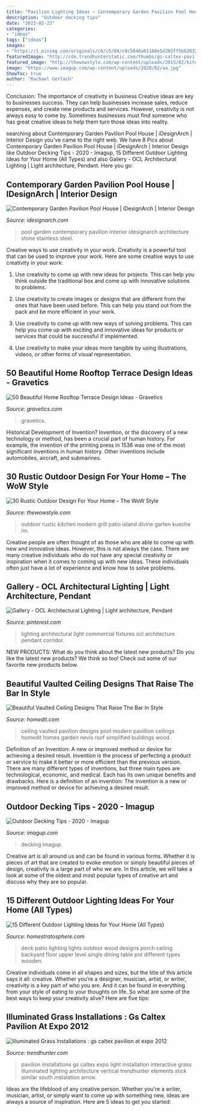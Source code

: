 ```yaml
---
title: "Pavilion Lighting Ideas ~ Contemporary Garden Pavilion Pool House"
description: "Outdoor decking tips"
date: "2023-02-23"
categories:
- "ideas"
tags: ["ideas"]
images:
- "https://i.pinimg.com/originals/c0/c5/04/c0c5048a01188e5d2b5ff5b628322468.jpg"
featuredImage: "http://cdn.trendhunterstatic.com/thumbs/gs-caltex-pavilion-at-expo-2012.jpeg"
featured_image: "http://thewowstyle.com/wp-content/uploads/2015/02/kitchen-divine-modern-kitchen-design-endearing-kitchen-island-design-ideas-rustic-style-modern-outdoor-kitchen-design-ideas.jpg"
image: "https://www.imagup.com/wp-content/uploads/2020/02/aa.jpg"
ShowToc: true
author: "Rachael Gerlach"
---
```



Conclusion: The importance of creativity in business
Creative ideas are key to businesses success. They can help businesses increase sales, reduce expenses, and create new products and services. However, creativity is not always easy to come by. Sometimes businesses must find someone who has great creative ideas to help them turn those ideas into reality.

	

		
searching about Contemporary Garden Pavilion Pool House | iDesignArch | Interior Design you've came to the right web. We have 8 Pics about Contemporary Garden Pavilion Pool House | iDesignArch | Interior Design like Outdoor Decking Tips - 2020 - Imagup, 15 Different Outdoor Lighting Ideas for Your Home (All Types) and also Gallery - OCL Architectural Lighting | Light architecture, Pendant. Here you go:
		
    
## Contemporary Garden Pavilion Pool House | IDesignArch | Interior Design

<img loading=lazy src="https://www.idesignarch.com/wp-content/uploads/Contemporary-Garden-Pool-House_2.jpg" onerror="this.onerror=null;this.src='https://tse1.mm.bing.net/th?id=OIP.XGN5jfuw4Ff1esvbCdIQFQHaLH&amp;pid=15.1';" alt="Contemporary Garden Pavilion Pool House | iDesignArch | Interior Design">

_Source: idesignarch.com_

>pool garden contemporary pavilion interior idesignarch architecture stone stainless steel. 

	

Creative ways to use creativity in your work.
Creativity is a powerful tool that can be used to improve your work. Here are some creative ways to use creativity in your work:
1. Use creativity to come up with new ideas for projects. This can help you think outside the traditional box and come up with innovative solutions to problems.

2. Use creativity to create images or designs that are different from the ones that have been used before. This can help you stand out from the pack and be more efficient in your work.

3. Use creativity to come up with new ways of solving problems. This can help you come up with exciting and innovative ideas for products or services that could be successful if implemented.

4. Use creativity to make your ideas more tangible by using illustrations, videos, or other forms of visual representation.

    
## 50 Beautiful Home Rooftop Terrace Design Ideas - Gravetics

<img loading=lazy src="https://www.gravetics.com/wp-content/uploads/2016/12/wooden-arbor-and-yellow-lighting.jpg" onerror="this.onerror=null;this.src='https://tse4.mm.bing.net/th?id=OIP.PJ2uN1Cf8XEEGi9N85aTEAHaH_&amp;pid=15.1';" alt="50 Beautiful Home Rooftop Terrace Design Ideas - Gravetics">

_Source: gravetics.com_

>gravetics. 

	

Historical Development of Invention?
Invention, or the discovery of a new technology or method, has been a crucial part of human history. For example, the invention of the printing press in 1536 was one of the most significant inventions in human history. Other inventions include automobiles, aircraft, and submarines.

    
## 30 Rustic Outdoor Design For Your Home – The WoW Style

<img loading=lazy src="http://thewowstyle.com/wp-content/uploads/2015/02/kitchen-divine-modern-kitchen-design-endearing-kitchen-island-design-ideas-rustic-style-modern-outdoor-kitchen-design-ideas.jpg" onerror="this.onerror=null;this.src='https://tse2.mm.bing.net/th?id=OIP.tn1YEezf-2YQa8-bFvgRggHaFj&amp;pid=15.1';" alt="30 Rustic Outdoor Design For Your Home – The WoW Style">

_Source: thewowstyle.com_

>outdoor rustic kitchen modern grill patio island divine garten kueche im. 

	

Creative people are often thought of as those who are able to come up with new and innovative ideas. However, this is not always the case. There are many creative individuals who do not have any special creativity or inspiration when it comes to coming up with new ideas. These individuals often just have a lot of experience and know how to solve problems.

    
## Gallery - OCL Architectural Lighting | Light Architecture, Pendant

<img loading=lazy src="https://i.pinimg.com/originals/c0/c5/04/c0c5048a01188e5d2b5ff5b628322468.jpg" onerror="this.onerror=null;this.src='https://tse4.mm.bing.net/th?id=OIP.L22UQySMAwoCvrMCby-5xgHaLH&amp;pid=15.1';" alt="Gallery - OCL Architectural Lighting | Light architecture, Pendant">

_Source: pinterest.com_

>lighting architectural light commercial fixtures ocl architecture pendant corridor. 

	

NEW PRODUCTS: What do you think about the latest new products?
Do you like the latest new products? We think so too! Check out some of our favorite new products below.

    
## Beautiful Vaulted Ceiling Designs That Raise The Bar In Style

<img loading=lazy src="http://cdn.homedit.com/wp-content/uploads/2014/04/Nevis-Pool-and-Garden-Pavilion-Vaulted-Ceiling.jpg" onerror="this.onerror=null;this.src='https://tse2.mm.bing.net/th?id=OIP.PtQ8zYseOHhufBa7pYuNdwHaE7&amp;pid=15.1';" alt="Beautiful Vaulted Ceiling Designs That Raise The Bar In Style">

_Source: homedit.com_

>ceiling vaulted pavilion designs pool modern pavillion ceilings homedit homes garden nevis roof simplified buildings wood. 

	

Definition of an Invention: A new or improved method or device for achieving a desired result.
Invention is the process of perfecting a product or service to make it better or more efficient than the previous version. There are many different types of inventions, but three main types are technological, economic, and medical. Each has its own unique benefits and drawbacks. Here is a definition of an invention: 
The invention is a new or improved method or device for achieving a desired result.

    
## Outdoor Decking Tips - 2020 - Imagup

<img loading=lazy src="https://www.imagup.com/wp-content/uploads/2020/02/aa.jpg" onerror="this.onerror=null;this.src='https://tse2.mm.bing.net/th?id=OIP.BHish_MUuGNuB5h6bY5DBQHaE7&amp;pid=15.1';" alt="Outdoor Decking Tips - 2020 - Imagup">

_Source: imagup.com_

>decking imagup. 

	

Creative art is all around us and can be found in various forms. Whether it is pieces of art that are created to evoke emotion or simply beautiful pieces of design, creativity is a large part of who we are. In this article, we will take a look at some of the oldest and most popular types of creative art and discuss why they are so popular.

    
## 15 Different Outdoor Lighting Ideas For Your Home (All Types)

<img loading=lazy src="https://s3.amazonaws.com/homestratosphere/wp-content/uploads/2016/05/24210300/Deck-Lighting.jpg" onerror="this.onerror=null;this.src='https://tse3.mm.bing.net/th?id=OIP.2ouq00EP-MhmWmUIObKTBQHaE8&amp;pid=15.1';" alt="15 Different Outdoor Lighting Ideas for Your Home (All Types)">

_Source: homestratosphere.com_

>deck patio lighting lights outdoor wood designs porch ceiling backyard floor upper level single dining table pot different types wooden. 

	

Creative individuals come in all shapes and sizes, but the title of this article says it all: creative. Whether you’re a designer, musician, artist, or writer, creativity is a key part of who you are. And it can be found in everything from your style of eating to your thoughts on life. So what are some of the best ways to keep your creativity alive? Here are five tips: 

    
## Illuminated Grass Installations : Gs Caltex Pavilion At Expo 2012

<img loading=lazy src="http://cdn.trendhunterstatic.com/thumbs/gs-caltex-pavilion-at-expo-2012.jpeg" onerror="this.onerror=null;this.src='https://tse3.mm.bing.net/th?id=OIP.PjpUGlDQPfOKr_UXkK40MAHaFj&amp;pid=15.1';" alt="Illuminated Grass Installations : gs caltex pavilion at expo 2012">

_Source: trendhunter.com_

>pavilion installations gs caltex expo light installation interactive grass illuminated lighting architecture vertical trendhunter elements stick similar south instalation arrow. 

	

Ideas are the lifeblood of any creative person. Whether you're a writer, musician, artist, or simply want to come up with something new, ideas are always a source of inspiration. Here are 5 ideas to get you started: 

